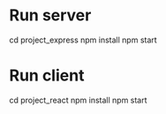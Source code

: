 # Run server
cd project_express
npm install
npm start
# Run client
cd project_react
npm install
npm start